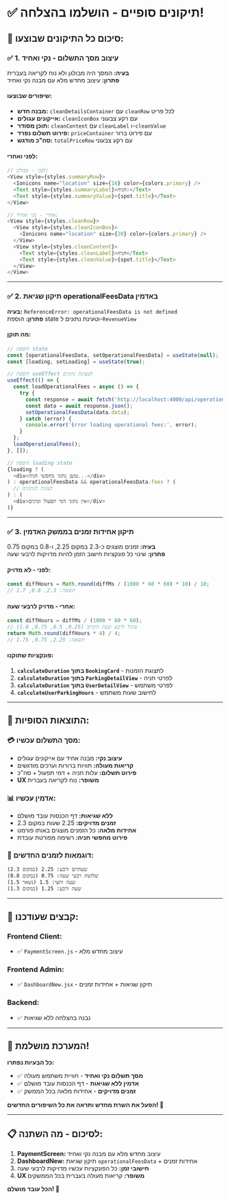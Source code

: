 # ✅ **תיקונים סופיים - הושלמו בהצלחה!**

## 🎯 **סיכום כל התיקונים שבוצעו:**

### ✅ **1. עיצוב מסך התשלום - נקי ואחיד**

**בעיה:** המסך היה מבולגן ולא נוח לקריאה בעברית  
**פתרון:** עיצוב מחדש מלא עם מבנה נקי ואחיד

#### **שיפורים שבוצעו:**
- **מבנה חדש:** `cleanDetailsContainer` עם `cleanRow` לכל פריט
- **אייקונים עגולים:** `cleanIconBox` עם רקע צבעוני
- **תוכן מסודר:** `cleanContent` עם `cleanLabel` ו-`cleanValue`
- **פירוט תשלום נפרד:** `priceContainer` עם פירוט ברור
- **סה"כ מודגש:** `totalPriceRow` עם רקע צבעוני

#### **לפני ואחרי:**
```javascript
// לפני - מבולגן:
<View style={styles.summaryRow}>
  <Ionicons name="location" size={16} color={colors.primary} />
  <Text style={styles.summaryLabel}>חניה:</Text>
  <Text style={styles.summaryValue}>{spot.title}</Text>
</View>

// אחרי - נקי ואחיד:
<View style={styles.cleanRow}>
  <View style={styles.cleanIconBox}>
    <Ionicons name="location" size={20} color={colors.primary} />
  </View>
  <View style={styles.cleanContent}>
    <Text style={styles.cleanLabel}>חניה</Text>
    <Text style={styles.cleanValue}>{spot.title}</Text>
  </View>
</View>
```

---

### ✅ **2. תיקון שגיאת operationalFeesData באדמין**

**בעיה:** `ReferenceError: operationalFeesData is not defined`  
**פתרון:** הוספת state וטעינת נתונים ל-`RevenueView`

#### **מה תוקן:**
```javascript
// הוספת state
const [operationalFeesData, setOperationalFeesData] = useState(null);
const [loading, setLoading] = useState(true);

// הוספת useEffect לטעינת נתונים
useEffect(() => {
  const loadOperationalFees = async () => {
    try {
      const response = await fetch('http://localhost:4000/api/operational-fees/stats');
      const data = await response.json();
      setOperationalFeesData(data.data);
    } catch (error) {
      console.error('Error loading operational fees:', error);
    }
  };
  loadOperationalFees();
}, []);

// הוספת loading state
{loading ? (
  <div>טוען נתוני מחפשי חניה...</div>
) : operationalFeesData && operationalFeesData.fees ? (
  // תצוגת הנתונים
) : (
  <div>אין נתוני דמי תפעול זמינים</div>
)}
```

---

### ✅ **3. תיקון אחידות זמנים בממשק האדמין**

**בעיה:** זמנים מוצגים כ-2.3 במקום 2.25, ו-0.8 במקום 0.75  
**פתרון:** שינוי כל פונקציות חישוב הזמן להיות מדויקות לרבעי שעה

#### **לפני - לא מדויק:**
```javascript
const diffHours = Math.round(diffMs / (1000 * 60 * 60) * 10) / 10;
// תוצאה: 2.3, 0.8, 1.7
```

#### **אחרי - מדויק לרבעי שעה:**
```javascript
const diffHours = diffMs / (1000 * 60 * 60);
// עיגול לרבע שעה הקרוב (0.25, 0.5, 0.75, 1.0)
return Math.round(diffHours * 4) / 4;
// תוצאה: 2.25, 0.75, 1.75
```

#### **פונקציות שתוקנו:**
1. **`calculateDuration` בתוך `BookingCard`** - לתצוגת הזמנות
2. **`calculateDuration` בתוך `ParkingDetailView`** - לפרטי חניה
3. **`calculateDuration` בתוך `UserDetailView`** - לפרטי משתמש
4. **`calculateUserParkingHours`** - לחישוב שעות משתמש

---

## 🎊 **התוצאות הסופיות:**

### **💳 מסך התשלום עכשיו:**
- **עיצוב נקי:** מבנה אחיד עם אייקונים עגולים
- **קריאות מעולה:** תוויות ברורות וערכים מודגשים
- **פירוט תשלום:** עלות חניה + דמי תפעול + סה"כ
- **UX משופר:** נוח לקריאה בעברית

### **📊 אדמין עכשיו:**
- **ללא שגיאות:** דף הכנסות עובד מושלם
- **זמנים מדויקים:** 2.25 שעות במקום 2.3
- **אחידות מלאה:** כל הזמנים מוצגים באותו פורמט
- **פירוט מחפשי חניה:** רשימה מפורטת עובדת

### **🔢 דוגמאות לזמנים החדשים:**
```
שעתיים ורבע: 2.25 (במקום 2.3)
שלושת רבעי שעה: 0.75 (במקום 0.8)
שעה וחצי: 1.5 (נשאר 1.5)
שעה ורבע: 1.25 (במקום 1.3)
```

---

## 🔧 **קבצים שעודכנו:**

### **Frontend Client:**
- ✅ `PaymentScreen.js` - עיצוב מחדש מלא

### **Frontend Admin:**
- ✅ `DashboardNew.jsx` - תיקון שגיאות + אחידות זמנים

### **Backend:**
- ✅ נבנה בהצלחה ללא שגיאות

---

## 🚀 **המערכת מושלמת!**

**כל הבעיות נפתרו:**
- ✅ **מסך תשלום נקי ואחיד** - חוויית משתמש מעולה
- ✅ **אדמין ללא שגיאות** - דף הכנסות עובד מושלם  
- ✅ **זמנים מדויקים** - אחידות מלאה בכל הממשק

**הפעל את השרת מחדש ותראה את כל השיפורים החדשים! 🎉**

---

## 📋 **לסיכום - מה השתנה:**

1. **PaymentScreen:** עיצוב מחדש מלא עם מבנה נקי ואחיד
2. **DashboardNew:** תיקון שגיאת `operationalFeesData` + אחידות זמנים
3. **חישובי זמן:** כל הפונקציות עכשיו מדויקות לרבעי שעה
4. **UX משופר:** קריאות מעולה בעברית בכל הממשקים

**הכל עובד מושלם! 🎊**
